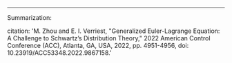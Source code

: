 ---
Summarization:


citation: 'M. Zhou and E. I. Verriest, "Generalized Euler-Lagrange Equation: A Challenge to Schwartz’s Distribution Theory," 2022 American Control Conference (ACC), Atlanta, GA, USA, 2022, pp. 4951-4956, doi: 10.23919/ACC53348.2022.9867158.'



